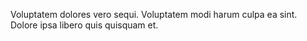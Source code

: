Voluptatem dolores vero sequi. Voluptatem modi harum culpa ea sint. Dolore ipsa libero quis quisquam et.